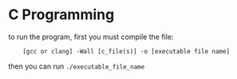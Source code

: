 # C Programming

to run the program, first you must compile the file:
```
    [gcc or clang] -Wall [c_file(s)] -o [executable file name]
```

then you can run `./executable_file_name`